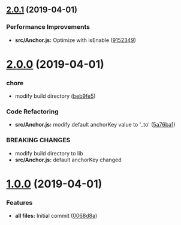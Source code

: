 ## [2.0.1](https://github.com/kwzm/react-anchor-without-hash/compare/v2.0.0...v2.0.1) (2019-04-01)


### Performance Improvements

* **src/Anchor.js:** Optimize with isEnable ([9152349](https://github.com/kwzm/react-anchor-without-hash/commit/9152349))



# [2.0.0](https://github.com/kwzm/react-anchor-without-hash/compare/v1.0.0...v2.0.0) (2019-04-01)


### chore

* modify build directory ([beb9fe5](https://github.com/kwzm/react-anchor-without-hash/commit/beb9fe5))


### Code Refactoring

* **src/Anchor.js:** modify default anchorKey value to '_to' ([5a76ba1](https://github.com/kwzm/react-anchor-without-hash/commit/5a76ba1))


### BREAKING CHANGES

* modify build directory to lib
* **src/Anchor.js:** default anchorKey changed



# [1.0.0](https://github.com/kwzm/react-anchor-without-hash/compare/0068d8a...v1.0.0) (2019-04-01)


### Features

* **all files:** Initial commit ([0068d8a](https://github.com/kwzm/react-anchor-without-hash/commit/0068d8a))



